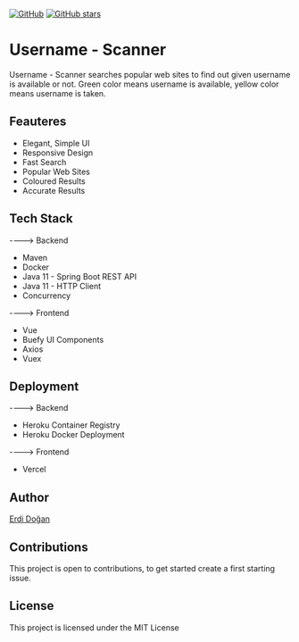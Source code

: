 [![GitHub](https://img.shields.io/github/license/erdidogan/username-scanner?color=orange)](https://github.com/erdidogan/username-scanner/blob/master/LICENSE)
[![GitHub stars](https://img.shields.io/github/stars/erdidogan/username-scanner?color=yellowgreen)](https://github.com/erdidogan/username-scanner/stargazers)
# Username - Scanner

Username - Scanner searches popular web sites to find out given username is available or not. 
Green color means username is available, yellow color means username is taken.

## Feauteres

* Elegant, Simple UI
* Responsive Design
* Fast Search
* Popular Web Sites
* Coloured Results
* Accurate Results

## Tech Stack

----> Backend
* Maven
* Docker
* Java 11 - Spring Boot REST API
* Java 11 - HTTP Client
* Concurrency


----> Frontend
* Vue
* Buefy UI Components
* Axios
* Vuex

## Deployment

----> Backend
* Heroku Container Registry
* Heroku Docker Deployment

----> Frontend
* Vercel

## Author

[Erdi Doğan](https://www.linkedin.com/in/doganerdi)


## Contributions
This project is open to contributions, to get started create a first starting issue. 


## License

This project is licensed under the MIT License 


